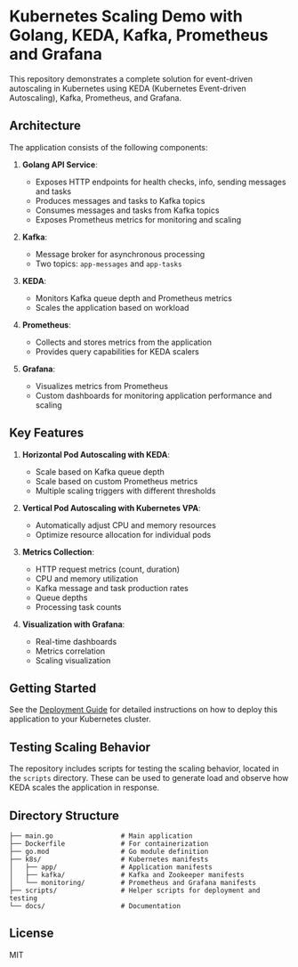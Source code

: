 # Kubernetes Scaling Demo with Golang, KEDA, Kafka, Prometheus and Grafana

This repository demonstrates a complete solution for event-driven autoscaling in Kubernetes using KEDA (Kubernetes Event-driven Autoscaling), Kafka, Prometheus, and Grafana.

## Architecture

The application consists of the following components:

1. **Golang API Service**:
   - Exposes HTTP endpoints for health checks, info, sending messages and tasks
   - Produces messages and tasks to Kafka topics
   - Consumes messages and tasks from Kafka topics
   - Exposes Prometheus metrics for monitoring and scaling

2. **Kafka**:
   - Message broker for asynchronous processing
   - Two topics: `app-messages` and `app-tasks`

3. **KEDA**:
   - Monitors Kafka queue depth and Prometheus metrics
   - Scales the application based on workload

4. **Prometheus**:
   - Collects and stores metrics from the application
   - Provides query capabilities for KEDA scalers

5. **Grafana**:
   - Visualizes metrics from Prometheus
   - Custom dashboards for monitoring application performance and scaling

## Key Features

1. **Horizontal Pod Autoscaling with KEDA**:
   - Scale based on Kafka queue depth
   - Scale based on custom Prometheus metrics
   - Multiple scaling triggers with different thresholds

2. **Vertical Pod Autoscaling with Kubernetes VPA**:
   - Automatically adjust CPU and memory resources
   - Optimize resource allocation for individual pods

3. **Metrics Collection**:
   - HTTP request metrics (count, duration)
   - CPU and memory utilization
   - Kafka message and task production rates
   - Queue depths
   - Processing task counts

4. **Visualization with Grafana**:
   - Real-time dashboards
   - Metrics correlation
   - Scaling visualization

## Getting Started

See the [Deployment Guide](docs/deployment-guide.md) for detailed instructions on how to deploy this application to your Kubernetes cluster.

## Testing Scaling Behavior

The repository includes scripts for testing the scaling behavior, located in the `scripts` directory. These can be used to generate load and observe how KEDA scales the application in response.

## Directory Structure

```
├── main.go                 # Main application
├── Dockerfile              # For containerization
├── go.mod                  # Go module definition
├── k8s/                    # Kubernetes manifests
│   ├── app/                # Application manifests
│   ├── kafka/              # Kafka and Zookeeper manifests
│   └── monitoring/         # Prometheus and Grafana manifests
├── scripts/                # Helper scripts for deployment and testing
└── docs/                   # Documentation
```

## License

MIT